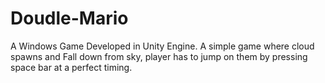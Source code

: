 # Doudle-Mario
A Windows Game Developed in Unity Engine. A simple game where cloud spawns and Fall down from sky, player has to jump on them by pressing space bar at a perfect timing. 

